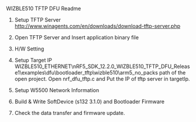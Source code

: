 WIZBLE510 TFTP DFU Readme

1.	Setup TFTP Server
http://www.winagents.com/en/downloads/download-tftp-server.php


2.	Open TFTP Server and Insert application binary file
 
 
3.	H/W Setting
 

4.	Setup Target IP  WIZBLE510_ETHERNET\nRF5_SDK_12.2.0_WIZBLE510_TFTP_DFU_Release1\examples\dfu\bootloader_tftp\wizble510\arm5_no_packs path of the open project.
Open nrf_dfu_tftp.c and Put the IP of tftp server in targetIp.
 
 

5.	Setup W5500 Network Information
 

6.	Build & Write SoftDevice (s132 3.1.0) and Bootloader Firmware

7.	Check the data transfer and firmware update.  
